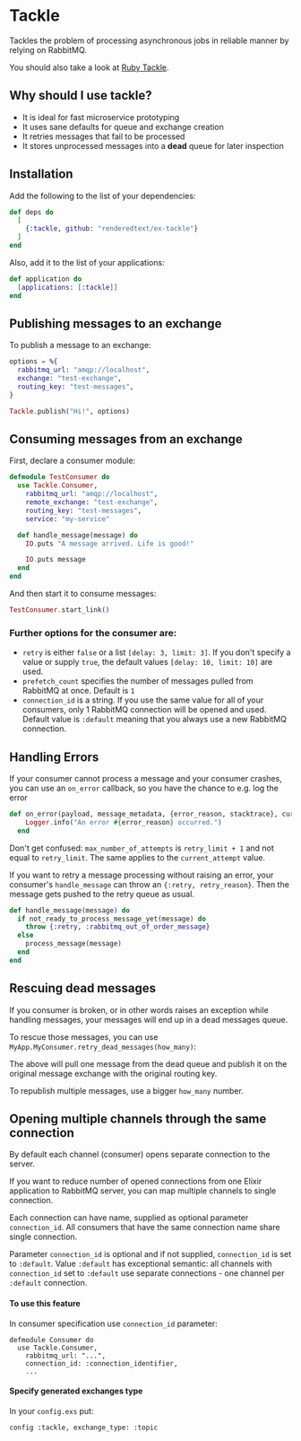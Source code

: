 # Tackle

Tackles the problem of processing asynchronous jobs in reliable manner
by relying on RabbitMQ.

You should also take a look at [Ruby Tackle](https://github.com/renderedtext/tackle).

## Why should I use tackle?

- It is ideal for fast microservice prototyping
- It uses sane defaults for queue and exchange creation
- It retries messages that fail to be processed
- It stores unprocessed messages into a __dead__ queue for later inspection

## Installation

Add the following to the list of your dependencies:

``` elixir
def deps do
  [
    {:tackle, github: "renderedtext/ex-tackle"}
  ]
end
```

Also, add it to the list of your applications:

``` elixir
def application do
  [applications: [:tackle]]
end
```

## Publishing messages to an exchange

To publish a message to an exchange:

``` elixir
options = %{
  rabbitmq_url: "amqp://localhost",
  exchange: "test-exchange",
  routing_key: "test-messages",
}

Tackle.publish("Hi!", options)
```

## Consuming messages from an exchange

First, declare a consumer module:

``` elixir
defmodule TestConsumer do
  use Tackle.Consumer,
    rabbitmq_url: "amqp://localhost",
    remote_exchange: "test-exchange",
    routing_key: "test-messages",
    service: "my-service"

  def handle_message(message) do
    IO.puts "A message arrived. Life is good!"

    IO.puts message
  end
end
```

And then start it to consume messages:

``` elixir
TestConsumer.start_link()
```

### Further options for the consumer are:
* `retry` is either `false` or a list `[delay: 3, limit: 3]`. If you don't specify a value or supply `true`,
  the default values `[delay: 10, limit: 10]` are used.
* `prefetch_count` specifies the number of messages pulled from RabbitMQ at once. Default is `1`
* `connection_id` is a string. If you use the same value for all of your consumers, only 1 RabbitMQ connection
  will be opened and used. Default value is `:default` meaning that you always use a new RabbitMQ connection.

## Handling Errors
If your consumer cannot process a message and your consumer crashes, you can use an `on_error` callback, so you have
the chance to e.g. log the error

``` elixir
def on_error(payload, message_metadata, {error_reason, stacktrace}, current_attempt, max_number_of_attemts) do
    Logger.info("An error #{error_reason} occurred.")
  end
```

Don't get confused: `max_number_of_attempts` is `retry_limit + 1` and not equal to `retry_limit`. The same applies to
the `current_attempt` value.

If you want to retry a message processing without raising an error, your consumer's `handle_message` can throw an
`{:retry, retry_reason}`. Then the message gets pushed to the retry queue as usual.

``` elixir
def handle_message(message) do
  if not_ready_to_process_message_yet(message) do
    throw {:retry, :rabbitmq_out_of_order_message}
  else
    process_message(message)
  end
end
```

## Rescuing dead messages

If you consumer is broken, or in other words raises an exception while handling
messages, your messages will end up in a dead messages queue.

To rescue those messages, you can use `MyApp.MyConsumer.retry_dead_messages(how_many)`:


The above will pull one message from the dead queue and publish it on the original message exchange
with the original routing key.

To republish multiple messages, use a bigger `how_many` number.

## Opening multiple channels through the same connection

By default each channel (consumer) opens separate connection to the server.

If you want to reduce number of opened connections from one Elixir application
to RabbitMQ server, you can map multiple channels to single connection.

Each connection can have name, supplied as optional parameter `connection_id`.
All consumers that have the same connection name share single connection.

Parameter `connection_id` is optional and if not supplied,
`connection_id` is set to `:default`.
Value `:default` has exceptional semantic: all channels with `connection_id`
set to `:default` use separate connections - one channel per `:default` connection.

#### To use this feature

In consumer specification use `connection_id` parameter:
```
defmodule Consumer do
  use Tackle.Consumer,
    rabbitmq_url: "...",
    connection_id: :connection_identifier,
    ...
```
#### Specify generated exchanges type

In your `config.exs` put:
```
config :tackle, exchange_type: :topic
```
